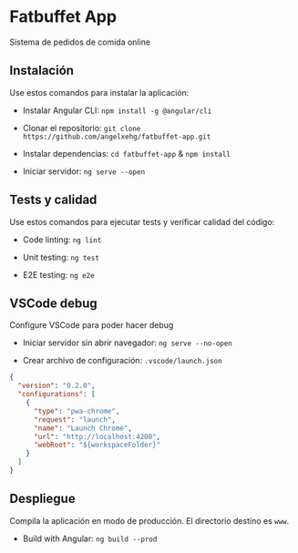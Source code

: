 # Fatbuffet App

Sistema de pedidos de comida online

## Instalación

Use estos comandos para instalar la aplicación:

- Instalar Angular CLI: `npm install -g @angular/cli`

- Clonar el repositorio: `git clone https://github.com/angelxehg/fatbuffet-app.git`

- Instalar dependencias: `cd fatbuffet-app` & `npm install`

- Iniciar servidor: `ng serve --open`

## Tests y calidad

Use estos comandos para ejecutar tests y verificar calidad del código:

- Code linting: `ng lint`

- Unit testing: `ng test`

- E2E testing: `ng e2e`

## VSCode debug

Configure VSCode para poder hacer debug

- Iniciar servidor sin abrir navegador: `ng serve --no-open`

- Crear archivo de configuración: `.vscode/launch.json`

```json
{
  "version": "0.2.0",
  "configurations": [
    {
      "type": "pwa-chrome",
      "request": "launch",
      "name": "Launch Chrome",
      "url": "http://localhost:4200",
      "webRoot": "${workspaceFolder}"
    }
  ]
}
```

## Despliegue

Compila la aplicación en modo de producción. El directorio destino es `www`.

- Build with Angular: `ng build --prod`
